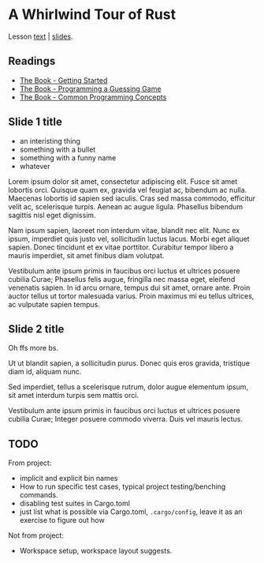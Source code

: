 # A Whirlwind Tour of Rust

Lesson [text](whirlwind.md) | [slides](lessons/whirlwind.slides.html).

## Readings
- [The Book - Getting Started](https://doc.rust-lang.org/book/ch01-00-getting-started.html)
- [The Book - Programming a Guessing Game](https://doc.rust-lang.org/book/ch02-00-guessing-game-tutorial.html)
- [The Book - Common Programming Concepts](https://doc.rust-lang.org/book/ch03-00-common-programming-concepts.html)




## Slide 1 title

- an interisting thing
- something with a bullet
- something with a funny name
- whatever

<!-- text -->

Lorem ipsum dolor sit amet, consectetur adipiscing elit. Fusce sit amet lobortis
orci. Quisque quam ex, gravida vel feugiat ac, bibendum ac nulla. Maecenas
lobortis id sapien sed iaculis. Cras sed massa commodo, efficitur velit ac,
scelerisque turpis. Aenean ac augue ligula. Phasellus bibendum sagittis nisl
eget dignissim.

Nam ipsum sapien, laoreet non interdum vitae, blandit nec elit. Nunc ex ipsum,
imperdiet quis justo vel, sollicitudin luctus lacus. Morbi eget aliquet sapien.
Donec tincidunt et ex vitae porttitor. Curabitur tempor libero a mauris
imperdiet, sit amet finibus diam volutpat.

Vestibulum ante ipsum primis in faucibus orci luctus et ultrices posuere cubilia
Curae; Phasellus felis augue, fringilla nec massa eget, eleifend venenatis
sapien. In id arcu ornare, tempus dui sit amet, ornare ante. Proin auctor tellus
ut tortor malesuada varius. Proin maximus mi eu tellus ultrices, ac vulputate
sapien tempus.




## Slide 2 title

Oh ffs more bs.

<!-- text -->

Ut ut blandit sapien, a sollicitudin purus. Donec quis eros gravida, tristique
diam id, aliquam nunc.

Sed imperdiet, tellus a scelerisque rutrum, dolor augue elementum ipsum, sit
amet interdum turpis sem mattis orci.

Vestibulum ante ipsum primis in faucibus orci luctus et ultrices posuere cubilia
Curae; Integer posuere commodo viverra. Duis vel mauris lectus.




## TODO

From project:

- implicit and explicit bin names
- How to run specific test cases, typical project testing/benching commands.
- disabling test suites in Cargo.toml
- just list what is possible via Cargo.toml, `.cargo/config`, leave
  it as an exercise to figure out how

Not from project:

- Workspace setup, workspace layout suggests.
